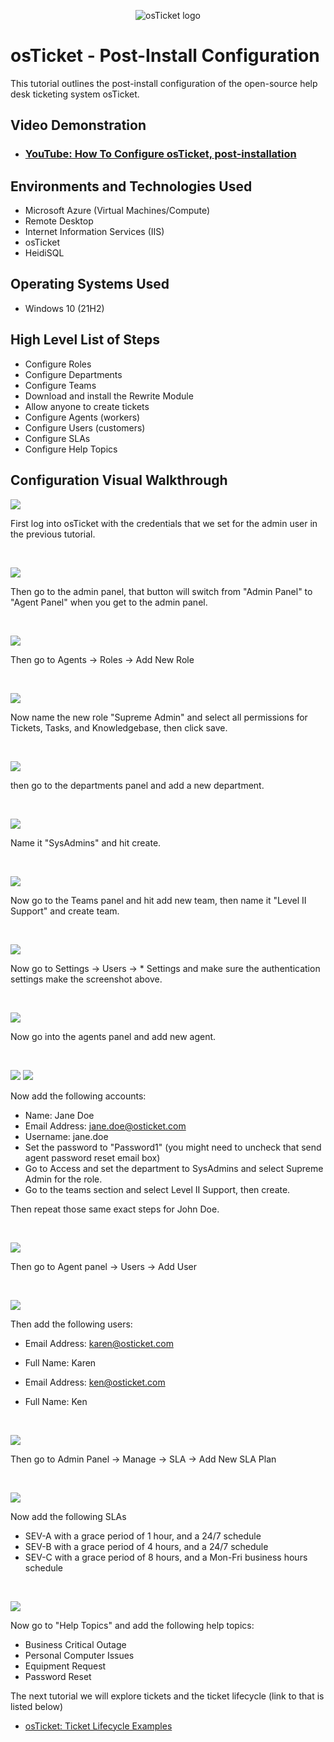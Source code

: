 <p align="center">
<img src="https://i.imgur.com/Clzj7Xs.png" alt="osTicket logo"/>
</p>

<h1>osTicket - Post-Install Configuration</h1>
This tutorial outlines the post-install configuration of the open-source help desk ticketing system osTicket.<br />


<h2>Video Demonstration</h2>

- ### [YouTube: How To Configure osTicket, post-installation](https://www.youtube.com)

<h2>Environments and Technologies Used</h2>

- Microsoft Azure (Virtual Machines/Compute)
- Remote Desktop
- Internet Information Services (IIS)
- osTicket
- HeidiSQL

<h2>Operating Systems Used </h2>

- Windows 10</b> (21H2)

<h2>High Level List of Steps</h2>

- Configure Roles
- Configure Departments
- Configure Teams
- Download and install the Rewrite Module
- Allow anyone to create tickets
- Configure Agents (workers)
- Configure Users (customers)
- Configure SLAs
- Configure Help Topics

<h2>Configuration Visual Walkthrough</h2>

<p>
<img src="https://i.imgur.com/fYi42rM.png"/>
</p>
<p>
First log into osTicket with the credentials that we set for the admin user in the previous tutorial.
</p>
<br />

<p>
<img src="https://i.imgur.com/MrUxsIq.png"/>
</p>
<p>
Then go to the admin panel, that button will switch from "Admin Panel" to "Agent Panel" when you get to the admin panel.
</p>
<br />

<p>
<img src="https://i.imgur.com/CnwhIhO.png"/>
</p>
<p>
Then go to Agents -> Roles -> Add New Role
</p>
<br />

<p>
<img src="https://i.imgur.com/jZfC0CY.png"/>
</p>
<p>
Now name the new role "Supreme Admin" and select all permissions for Tickets, Tasks, and Knowledgebase, then click save.
</p>
<br />

<p>
<img src="https://i.imgur.com/DY0viOI.png"/>
</p>
<p>
then go to the departments panel and add a new department.
</p>
<br />

<p>
<img src="https://i.imgur.com/awbVYtb.png"/>
</p>
<p>
Name it "SysAdmins" and hit create.
</p>
<br />

<p>
<img src="https://i.imgur.com/px2oFmM.png"/>
</p>
<p>
Now go to the Teams panel and hit add new team, then name it "Level II Support" and create team.
</p>
<br />

<p>
<img src="https://i.imgur.com/55PgdlN.png"/>
</p>
<p>
Now go to Settings -> Users -> * Settings and make sure the authentication settings make the screenshot above.
</p>
<br />

<p>
<img src="https://i.imgur.com/zgW8RYK.png"/>
</p>
<p>
Now go into the agents panel and add new agent.
</p>
<br />

<p>
<img src="https://i.imgur.com/VbdAyYo.png"/>
<img src="https://i.imgur.com/bOpYXec.png"/>
</p>
<p>
Now add the following accounts:

- Name:	Jane Doe
- Email Address: jane.doe@osticket.com
- Username: jane.doe
- Set the password to "Password1" (you might need to uncheck that send agent password reset email box)
- Go to Access and set the department to SysAdmins and select Supreme Admin for the role.
- Go to the teams section and select Level II Support, then create.
  
Then repeat those same exact steps for John Doe.
</p>
<br />

<p>
<img src="https://i.imgur.com/OOQdVmW.png"/>
</p>
<p>
Then go to Agent panel -> Users -> Add User
</p>
<br />

<p>
<img src="https://i.imgur.com/6uBqz01.png"/>
</p>
<p>
Then add the following users:
 
- Email Address: karen@osticket.com
- Full Name: Karen
  
- Email Address: ken@osticket.com
- Full Name: Ken
</p>
<br />

<p>
<img src="https://i.imgur.com/mdD3pzb.png"/>
</p>
<p>
Then go to Admin Panel -> Manage -> SLA -> Add New SLA Plan
</p>
<br />

<p>
<img src="https://i.imgur.com/AFDwYsq.png"/>
</p>
<p>
Now add the following SLAs
  
- SEV-A with a grace period of 1 hour, and a 24/7 schedule
- SEV-B with a grace period of 4 hours, and a 24/7 schedule
- SEV-C with a grace period of 8 hours, and a Mon-Fri business hours schedule
</p>
<br />

<p>
<img src="https://i.imgur.com/YL0FxCx.png"/>
</p>
<p>
Now go to "Help Topics" and add the following help topics:
  
- Business Critical Outage
- Personal Computer Issues
- Equipment Request
- Password Reset
  
The next tutorial we will explore tickets and the ticket lifecycle (link to that is listed below)
  
- [osTicket: Ticket Lifecycle Examples](https://github.com/aniyahelder/ticket-lifecycle.git)
</p>
<br />
